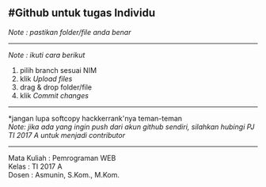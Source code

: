 #Github untuk tugas **Individu**
---
*Note : pastikan folder/file anda benar*<br>

---

*Note : ikuti cara berikut*
1. pilih branch sesuai NIM<br>
2. klik *Upload files*<br>
3. drag & drop folder/file<br>
4. klik *Commit changes*<br>

---

*jangan lupa softcopy hackkerrank'nya teman-teman
<br>
*Note: jika ada yang ingin push dari akun github sendiri, silahkan hubingi PJ TI 2017 A untuk menjadi contributor*

---
Mata Kuliah : Pemrograman WEB<br>
Kelas : TI 2017 A<br>
Dosen : 	Asmunin, S.Kom., M.Kom.<br>
